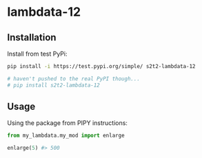 

# lambdata-12

## Installation

Install from test PyPi:

```sh
pip install -i https://test.pypi.org/simple/ s2t2-lambdata-12

# haven't pushed to the real PyPI though...
# pip install s2t2-lambdata-12
```

## Usage

Using the package from PIPY instructions:

```py
from my_lambdata.my_mod import enlarge

enlarge(5) #> 500
```
